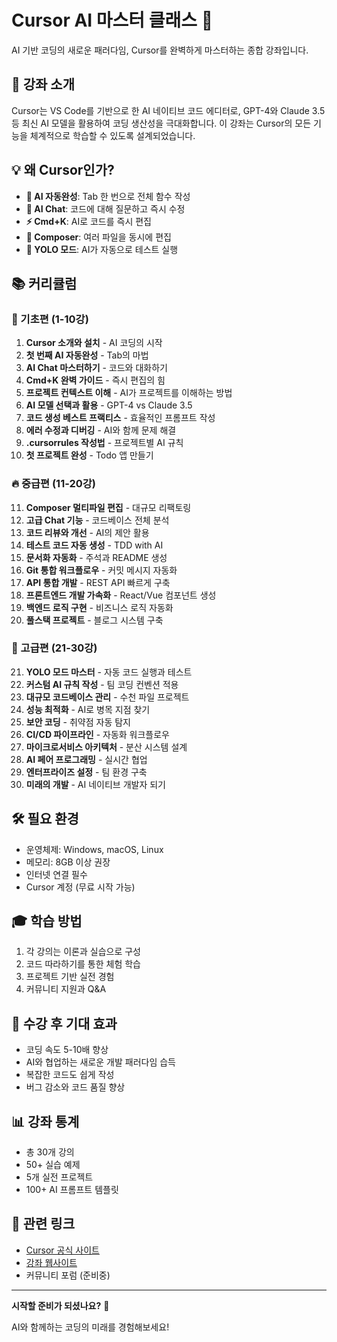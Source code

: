 # Cursor AI 마스터 클래스 🚀

AI 기반 코딩의 새로운 패러다임, Cursor를 완벽하게 마스터하는 종합 강좌입니다.

## 🎯 강좌 소개

Cursor는 VS Code를 기반으로 한 AI 네이티브 코드 에디터로, GPT-4와 Claude 3.5 등 최신 AI 모델을 활용하여 코딩 생산성을 극대화합니다. 이 강좌는 Cursor의 모든 기능을 체계적으로 학습할 수 있도록 설계되었습니다.

## 💡 왜 Cursor인가?

- **🤖 AI 자동완성**: Tab 한 번으로 전체 함수 작성
- **💬 AI Chat**: 코드에 대해 질문하고 즉시 수정
- **⚡ Cmd+K**: AI로 코드를 즉시 편집
- **🎼 Composer**: 여러 파일을 동시에 편집
- **🚀 YOLO 모드**: AI가 자동으로 테스트 실행

## 📚 커리큘럼

### 🌱 기초편 (1-10강)
1. **Cursor 소개와 설치** - AI 코딩의 시작
2. **첫 번째 AI 자동완성** - Tab의 마법
3. **AI Chat 마스터하기** - 코드와 대화하기
4. **Cmd+K 완벽 가이드** - 즉시 편집의 힘
5. **프로젝트 컨텍스트 이해** - AI가 프로젝트를 이해하는 방법
6. **AI 모델 선택과 활용** - GPT-4 vs Claude 3.5
7. **코드 생성 베스트 프랙티스** - 효율적인 프롬프트 작성
8. **에러 수정과 디버깅** - AI와 함께 문제 해결
9. **.cursorrules 작성법** - 프로젝트별 AI 규칙
10. **첫 프로젝트 완성** - Todo 앱 만들기

### 🔥 중급편 (11-20강)
11. **Composer 멀티파일 편집** - 대규모 리팩토링
12. **고급 Chat 기능** - 코드베이스 전체 분석
13. **코드 리뷰와 개선** - AI의 제안 활용
14. **테스트 코드 자동 생성** - TDD with AI
15. **문서화 자동화** - 주석과 README 생성
16. **Git 통합 워크플로우** - 커밋 메시지 자동화
17. **API 통합 개발** - REST API 빠르게 구축
18. **프론트엔드 개발 가속화** - React/Vue 컴포넌트 생성
19. **백엔드 로직 구현** - 비즈니스 로직 자동화
20. **풀스택 프로젝트** - 블로그 시스템 구축

### 🚀 고급편 (21-30강)
21. **YOLO 모드 마스터** - 자동 코드 실행과 테스트
22. **커스텀 AI 규칙 작성** - 팀 코딩 컨벤션 적용
23. **대규모 코드베이스 관리** - 수천 파일 프로젝트
24. **성능 최적화** - AI로 병목 지점 찾기
25. **보안 코딩** - 취약점 자동 탐지
26. **CI/CD 파이프라인** - 자동화 워크플로우
27. **마이크로서비스 아키텍처** - 분산 시스템 설계
28. **AI 페어 프로그래밍** - 실시간 협업
29. **엔터프라이즈 설정** - 팀 환경 구축
30. **미래의 개발** - AI 네이티브 개발자 되기

## 🛠 필요 환경

- 운영체제: Windows, macOS, Linux
- 메모리: 8GB 이상 권장
- 인터넷 연결 필수
- Cursor 계정 (무료 시작 가능)

## 🎓 학습 방법

1. 각 강의는 이론과 실습으로 구성
2. 코드 따라하기를 통한 체험 학습
3. 프로젝트 기반 실전 경험
4. 커뮤니티 지원과 Q&A

## 🌟 수강 후 기대 효과

- 코딩 속도 5-10배 향상
- AI와 협업하는 새로운 개발 패러다임 습득
- 복잡한 코드도 쉽게 작성
- 버그 감소와 코드 품질 향상

## 📊 강좌 통계

- 총 30개 강의
- 50+ 실습 예제
- 5개 실전 프로젝트
- 100+ AI 프롬프트 템플릿

## 🔗 관련 링크

- [Cursor 공식 사이트](https://cursor.sh)
- [강좌 웹사이트](https://ray1derer.github.io/cursor-ai-course/)
- 커뮤니티 포럼 (준비중)

---

**시작할 준비가 되셨나요?** 🚀

AI와 함께하는 코딩의 미래를 경험해보세요!